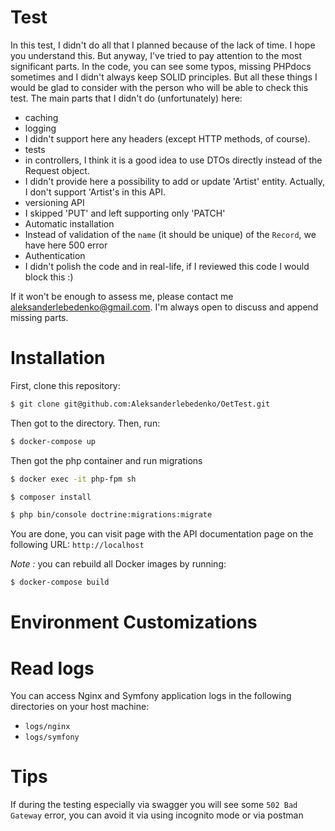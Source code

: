 Test
==============

In this test, I didn't do all that I planned because of the lack of time. I hope you understand this. But anyway, I've
tried to pay attention to the most significant parts. In the code, you can see some typos, missing PHPdocs sometimes and
I didn't always keep SOLID principles. But all these things I would be glad to consider with the person who will be able
to check this test. The main parts that I didn't do (unfortunately) here:

- caching
- logging
- I didn't support here any headers (except HTTP methods, of course).
- tests
- in controllers, I think it is a good idea to use DTOs directly instead of the Request object.
- I didn't provide here a possibility to add or update 'Artist' entity. Actually, I don't support 'Artist's in this API.
- versioning API
- I skipped 'PUT' and left supporting only 'PATCH'
- Automatic installation
- Instead of validation of the `name` (it should be unique) of the `Record`, we have here 500 error
- Authentication
- I didn't polish the code and in real-life, if I reviewed this code I would block this :)

If it won't be enough to assess me, please contact me aleksanderlebedenko@gmail.com. I'm always open to discuss and
append missing parts.

# Installation

First, clone this repository:

```bash
$ git clone git@github.com:Aleksanderlebedenko/OetTest.git
```

Then got to the directory. Then, run:

```bash
$ docker-compose up
```

Then got the php container and run migrations

```bash
$ docker exec -it php-fpm sh

$ composer install

$ php bin/console doctrine:migrations:migrate
```

You are done, you can visit page with the API documentation page on the following URL: `http://localhost`

_Note :_ you can rebuild all Docker images by running:

```bash
$ docker-compose build
```

# Environment Customizations

# Read logs

You can access Nginx and Symfony application logs in the following directories on your host machine:

* `logs/nginx`
* `logs/symfony`


# Tips
If during the testing especially via swagger you will see some `502 Bad Gateway` error, you can avoid it via using incognito mode or via postman
